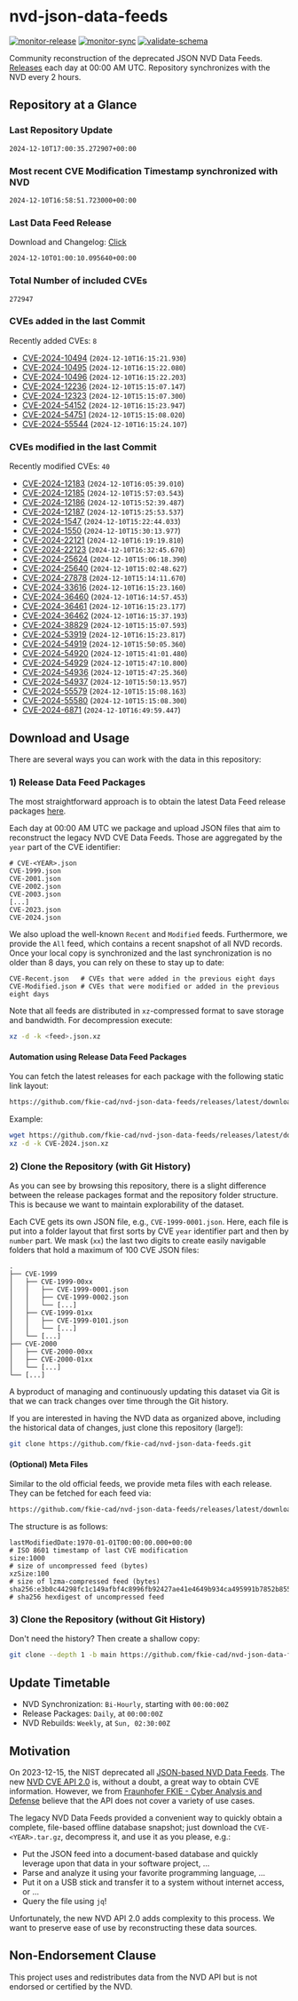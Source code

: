 # nvd-json-data-feeds

[![monitor-release](https://github.com/fkie-cad/nvd-json-data-feeds/actions/workflows/monitor_release.yml/badge.svg)](https://github.com/fkie-cad/nvd-json-data-feeds/actions/workflows/monitor_release.yml)
[![monitor-sync](https://github.com/fkie-cad/nvd-json-data-feeds/actions/workflows/monitor_sync.yml/badge.svg)](https://github.com/fkie-cad/nvd-json-data-feeds/actions/workflows/monitor_sync.yml)
[![validate-schema](https://github.com/fkie-cad/nvd-json-data-feeds/actions/workflows/validate_schema.yml/badge.svg)](https://github.com/fkie-cad/nvd-json-data-feeds/actions/workflows/validate_schema.yml)

Community reconstruction of the deprecated JSON NVD Data Feeds.
[Releases](https://github.com/fkie-cad/nvd-json-data-feeds/releases/latest) each day at 00:00 AM UTC.
Repository synchronizes with the NVD every 2 hours.

## Repository at a Glance

### Last Repository Update

```plain
2024-12-10T17:00:35.272907+00:00
```

### Most recent CVE Modification Timestamp synchronized with NVD

```plain
2024-12-10T16:58:51.723000+00:00
```

### Last Data Feed Release

Download and Changelog: [Click](https://github.com/fkie-cad/nvd-json-data-feeds/releases/latest)

```plain
2024-12-10T01:00:10.095640+00:00
```

### Total Number of included CVEs

```plain
272947
```

### CVEs added in the last Commit

Recently added CVEs: `8`

- [CVE-2024-10494](CVE-2024/CVE-2024-104xx/CVE-2024-10494.json) (`2024-12-10T16:15:21.930`)
- [CVE-2024-10495](CVE-2024/CVE-2024-104xx/CVE-2024-10495.json) (`2024-12-10T16:15:22.080`)
- [CVE-2024-10496](CVE-2024/CVE-2024-104xx/CVE-2024-10496.json) (`2024-12-10T16:15:22.203`)
- [CVE-2024-12236](CVE-2024/CVE-2024-122xx/CVE-2024-12236.json) (`2024-12-10T15:15:07.147`)
- [CVE-2024-12323](CVE-2024/CVE-2024-123xx/CVE-2024-12323.json) (`2024-12-10T15:15:07.300`)
- [CVE-2024-54152](CVE-2024/CVE-2024-541xx/CVE-2024-54152.json) (`2024-12-10T16:15:23.947`)
- [CVE-2024-54751](CVE-2024/CVE-2024-547xx/CVE-2024-54751.json) (`2024-12-10T15:15:08.020`)
- [CVE-2024-55544](CVE-2024/CVE-2024-555xx/CVE-2024-55544.json) (`2024-12-10T16:15:24.107`)


### CVEs modified in the last Commit

Recently modified CVEs: `40`

- [CVE-2024-12183](CVE-2024/CVE-2024-121xx/CVE-2024-12183.json) (`2024-12-10T16:05:39.010`)
- [CVE-2024-12185](CVE-2024/CVE-2024-121xx/CVE-2024-12185.json) (`2024-12-10T15:57:03.543`)
- [CVE-2024-12186](CVE-2024/CVE-2024-121xx/CVE-2024-12186.json) (`2024-12-10T15:52:39.487`)
- [CVE-2024-12187](CVE-2024/CVE-2024-121xx/CVE-2024-12187.json) (`2024-12-10T15:25:53.537`)
- [CVE-2024-1547](CVE-2024/CVE-2024-15xx/CVE-2024-1547.json) (`2024-12-10T15:22:44.033`)
- [CVE-2024-1550](CVE-2024/CVE-2024-15xx/CVE-2024-1550.json) (`2024-12-10T15:30:13.977`)
- [CVE-2024-22121](CVE-2024/CVE-2024-221xx/CVE-2024-22121.json) (`2024-12-10T16:19:19.810`)
- [CVE-2024-22123](CVE-2024/CVE-2024-221xx/CVE-2024-22123.json) (`2024-12-10T16:32:45.670`)
- [CVE-2024-25624](CVE-2024/CVE-2024-256xx/CVE-2024-25624.json) (`2024-12-10T15:06:18.390`)
- [CVE-2024-25640](CVE-2024/CVE-2024-256xx/CVE-2024-25640.json) (`2024-12-10T15:02:48.627`)
- [CVE-2024-27878](CVE-2024/CVE-2024-278xx/CVE-2024-27878.json) (`2024-12-10T15:14:11.670`)
- [CVE-2024-33616](CVE-2024/CVE-2024-336xx/CVE-2024-33616.json) (`2024-12-10T16:15:23.160`)
- [CVE-2024-36460](CVE-2024/CVE-2024-364xx/CVE-2024-36460.json) (`2024-12-10T16:14:57.453`)
- [CVE-2024-36461](CVE-2024/CVE-2024-364xx/CVE-2024-36461.json) (`2024-12-10T16:15:23.177`)
- [CVE-2024-36462](CVE-2024/CVE-2024-364xx/CVE-2024-36462.json) (`2024-12-10T16:15:37.193`)
- [CVE-2024-38829](CVE-2024/CVE-2024-388xx/CVE-2024-38829.json) (`2024-12-10T15:15:07.593`)
- [CVE-2024-53919](CVE-2024/CVE-2024-539xx/CVE-2024-53919.json) (`2024-12-10T16:15:23.817`)
- [CVE-2024-54919](CVE-2024/CVE-2024-549xx/CVE-2024-54919.json) (`2024-12-10T15:50:05.360`)
- [CVE-2024-54920](CVE-2024/CVE-2024-549xx/CVE-2024-54920.json) (`2024-12-10T15:41:01.480`)
- [CVE-2024-54929](CVE-2024/CVE-2024-549xx/CVE-2024-54929.json) (`2024-12-10T15:47:10.800`)
- [CVE-2024-54936](CVE-2024/CVE-2024-549xx/CVE-2024-54936.json) (`2024-12-10T15:47:25.360`)
- [CVE-2024-54937](CVE-2024/CVE-2024-549xx/CVE-2024-54937.json) (`2024-12-10T15:50:13.957`)
- [CVE-2024-55579](CVE-2024/CVE-2024-555xx/CVE-2024-55579.json) (`2024-12-10T15:15:08.163`)
- [CVE-2024-55580](CVE-2024/CVE-2024-555xx/CVE-2024-55580.json) (`2024-12-10T15:15:08.300`)
- [CVE-2024-6871](CVE-2024/CVE-2024-68xx/CVE-2024-6871.json) (`2024-12-10T16:49:59.447`)


## Download and Usage

There are several ways you can work with the data in this repository:

### 1) Release Data Feed Packages

The most straightforward approach is to obtain the latest Data Feed release packages [here](https://github.com/fkie-cad/nvd-json-data-feeds/releases/latest).

Each day at 00:00 AM UTC we package and upload JSON files that aim to reconstruct the legacy NVD CVE Data Feeds.
Those are aggregated by the `year` part of the CVE identifier:

```
# CVE-<YEAR>.json
CVE-1999.json
CVE-2001.json
CVE-2002.json
CVE-2003.json
[...]
CVE-2023.json
CVE-2024.json
```

We also upload the well-known `Recent` and `Modified` feeds.
Furthermore, we provide the `All` feed, which contains a recent snapshot of all NVD records.
Once your local copy is synchronized and the last synchronization is no older than 8 days, you can rely on these to stay up to date:

```plain
CVE-Recent.json   # CVEs that were added in the previous eight days
CVE-Modified.json # CVEs that were modified or added in the previous eight days
```

Note that all feeds are distributed in `xz`-compressed format to save storage and bandwidth.
For decompression execute:

```sh
xz -d -k <feed>.json.xz
```

#### Automation using Release Data Feed Packages

You can fetch the latest releases for each package with the following static link layout:

```sh
https://github.com/fkie-cad/nvd-json-data-feeds/releases/latest/download/CVE-<YEAR>.json.xz
```

Example:

```sh
wget https://github.com/fkie-cad/nvd-json-data-feeds/releases/latest/download/CVE-2024.json.xz
xz -d -k CVE-2024.json.xz
```

### 2) Clone the Repository (with Git History)

As you can see by browsing this repository, there is a slight difference between the release packages format and the repository folder structure.
This is because we want to maintain explorability of the dataset.

Each CVE gets its own JSON file, e.g., `CVE-1999-0001.json`.
Here, each file is put into a folder layout that first sorts by CVE `year` identifier part and then by `number` part.
We mask (`xx`) the last two digits to create easily navigable folders that hold a maximum of 100 CVE JSON files:

```plain
.
├── CVE-1999
│   ├── CVE-1999-00xx
│   │   ├── CVE-1999-0001.json
│   │   ├── CVE-1999-0002.json
│   │   └── [...]
│   ├── CVE-1999-01xx
│   │   ├── CVE-1999-0101.json
│   │   └── [...]
│   └── [...]
├── CVE-2000
│   ├── CVE-2000-00xx
│   ├── CVE-2000-01xx
│   └── [...]
└── [...]
```

A byproduct of managing and continuously updating this dataset via Git is that we can track changes over time through the Git history.

If you are interested in having the NVD data as organized above, including the historical data of changes, just clone this repository (large!):

```sh
git clone https://github.com/fkie-cad/nvd-json-data-feeds.git
```

#### (Optional) Meta Files

Similar to the old official feeds, we provide meta files with each release. They can be fetched for each feed via:

```sh
https://github.com/fkie-cad/nvd-json-data-feeds/releases/latest/download/CVE-<YEAR>.meta
```

The structure is as follows:

```plain
lastModifiedDate:1970-01-01T00:00:00.000+00:00                          # ISO 8601 timestamp of last CVE modification
size:1000                                                               # size of uncompressed feed (bytes)
xzSize:100                                                              # size of lzma-compressed feed (bytes)
sha256:e3b0c44298fc1c149afbf4c8996fb92427ae41e4649b934ca495991b7852b855 # sha256 hexdigest of uncompressed feed
```

### 3) Clone the Repository (without Git History)

Don't need the history? Then create a shallow copy:

```sh
git clone --depth 1 -b main https://github.com/fkie-cad/nvd-json-data-feeds.git
```


## Update Timetable

* NVD Synchronization: `Bi-Hourly`, starting with `00:00:00Z`
* Release Packages: `Daily`, at `00:00:00Z`
* NVD Rebuilds: `Weekly`, at `Sun, 02:30:00Z`


## Motivation

On 2023-12-15, the NIST deprecated all [JSON-based NVD Data Feeds](https://nvd.nist.gov/vuln/data-feeds#divRetirementBanner-1).
The new [NVD CVE API 2.0](https://nvd.nist.gov/developers/vulnerabilities) is, without a doubt, a great way to obtain CVE information.
However, we from [Fraunhofer FKIE - Cyber Analysis and Defense](https://www.fkie.fraunhofer.de/en/departments/cad.html) believe that the API does not cover a variety of use cases.

The legacy NVD Data Feeds provided a convenient way to quickly obtain a complete, file-based offline database snapshot; just download the `CVE-<YEAR>.tar.gz`, decompress it, and use it as you please, e.g.:

- Put the JSON feed into a document-based database and quickly leverage upon that data in your software project, ...
- Parse and analyze it using your favorite programming language, ...
- Put it on a USB stick and transfer it to a system without internet access, or ...
- Query the file using `jq`!

Unfortunately, the new NVD API 2.0 adds complexity to this process.
We want to preserve ease of use by reconstructing these data sources.

## Non-Endorsement Clause

This project uses and redistributes data from the NVD API but is not endorsed or certified by the NVD.